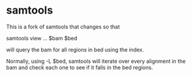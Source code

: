 samtools
========

This is a fork of samtools that changes so that

samtools view ... $bam $bed

will query the bam for all regions in bed using the index. 

Normally, using -L $bed, samtools will iterate over every alignment
in the bam and check each one to see if it falls in the bed regions.
